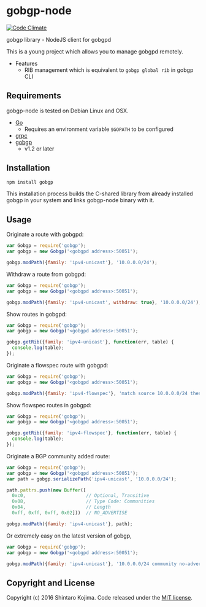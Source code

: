 # gobgp-node

[![Code Climate](https://codeclimate.com/github/codeout/gobgp-node.png)](https://codeclimate.com/github/codeout/gobgp-node)

gobgp library - NodeJS client for gobgpd

This is a young project which allows you to manage gobgpd remotely.

* Features
  * RIB management which is equivalent to ```gobgp global rib``` in gobgp CLI


## Requirements

gobgp-node is tested on Debian Linux and OSX.

* [Go](https://golang.org/doc/install)
  * Requires an environment variable ```$GOPATH``` to be configured
* [grpc](https://github.com/grpc/grpc/blob/master/INSTALL)
* [gobgp](https://github.com/osrg/gobgp)
  * v1.2 or later

## Installation

```zsh
npm install gobgp
```

This installation process builds the C-shared library from already installed gobgp in your system and links gobgp-node binary with it.

## Usage

Originate a route with gobgpd:

```js
var Gobgp = require('gobgp');
var gobgp = new Gobgp('<gobgpd address>:50051');

gobgp.modPath({family: 'ipv4-unicast'}, '10.0.0.0/24');
```

Withdraw a route from gobgpd:

```js
var Gobgp = require('gobgp');
var gobgp = new Gobgp('<gobgpd address>:50051');

gobgp.modPath({family: 'ipv4-unicast', withdraw: true}, '10.0.0.0/24');
```

Show routes in gobgpd:

```js
var Gobgp = require('gobgp');
var gobgp = new Gobgp('<gobgpd address>:50051');

gobgp.getRib({family: 'ipv4-unicast'}, function(err, table) {
  console.log(table);
});
```

Originate a flowspec route with gobgpd:

```js
var Gobgp = require('gobgp');
var gobgp = new Gobgp('<gobgpd address>:50051');

gobgp.modPath({family: 'ipv4-flowspec'}, 'match source 10.0.0.0/24 then rate-limit 10000');
```

Show flowspec routes in gobgpd:

```js
var Gobgp = require('gobgp');
var gobgp = new Gobgp('<gobgpd address>:50051');

gobgp.getRib({family: 'ipv4-flowspec'}, function(err, table) {
  console.log(table);
});
```

Originate a BGP community added route:

```js
var Gobgp = require('gobgp');
var gobgp = new Gobgp('<gobgpd address>:50051');
var path = gobgp.serializePath('ipv4-unicast', '10.0.0.0/24');

path.pattrs.push(new Buffer([
  0xc0,                      // Optional, Transitive
  0x08,                      // Type Code: Communities
  0x04,                      // Length
  0xff, 0xff, 0xff, 0x02]))  // NO_ADVERTISE

gobgp.modPath({family: 'ipv4-unicast'}, path);
```

Or extremely easy on the latest version of gobgp,

```js
var Gobgp = require('gobgp');
var gobgp = new Gobgp('<gobgpd address>:50051');

gobgp.modPath({family: 'ipv4-unicast'}, '10.0.0.0/24 community no-advertise');
```

## Copyright and License

Copyright (c) 2016 Shintaro Kojima. Code released under the [MIT license](LICENSE).
